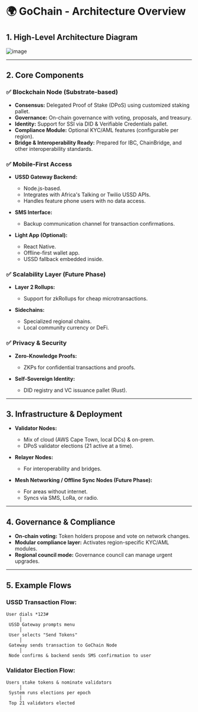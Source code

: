 # 🌍 GoChain - Architecture Overview

## 1. High-Level Architecture Diagram

![image](https://github.com/user-attachments/assets/0f44fceb-cce6-432f-bfa9-f81174778f54)


---

## 2. Core Components

### ✅ Blockchain Node (Substrate-based)

* **Consensus:** Delegated Proof of Stake (DPoS) using customized staking pallet.
* **Governance:** On-chain governance with voting, proposals, and treasury.
* **Identity:** Support for SSI via DID & Verifiable Credentials pallet.
* **Compliance Module:** Optional KYC/AML features (configurable per region).
* **Bridge & Interoperability Ready:** Prepared for IBC, ChainBridge, and other interoperability standards.

### ✅ Mobile-First Access

* **USSD Gateway Backend:**

  * Node.js-based.
  * Integrates with Africa's Talking or Twilio USSD APIs.
  * Handles feature phone users with no data access.
* **SMS Interface:**

  * Backup communication channel for transaction confirmations.
* **Light App (Optional):**

  * React Native.
  * Offline-first wallet app.
  * USSD fallback embedded inside.

### ✅ Scalability Layer (Future Phase)

* **Layer 2 Rollups:**

  * Support for zkRollups for cheap microtransactions.
* **Sidechains:**

  * Specialized regional chains.
  * Local community currency or DeFi.

### ✅ Privacy & Security

* **Zero-Knowledge Proofs:**

  * ZKPs for confidential transactions and proofs.
* **Self-Sovereign Identity:**

  * DID registry and VC issuance pallet (Rust).

---

## 3. Infrastructure & Deployment

* **Validator Nodes:**

  * Mix of cloud (AWS Cape Town, local DCs) & on-prem.
  * DPoS validator elections (21 active at a time).
* **Relayer Nodes:**

  * For interoperability and bridges.
* **Mesh Networking / Offline Sync Nodes (Future Phase):**

  * For areas without internet.
  * Syncs via SMS, LoRa, or radio.

---

## 4. Governance & Compliance

* **On-chain voting:** Token holders propose and vote on network changes.
* **Modular compliance layer:** Activates region-specific KYC/AML modules.
* **Regional council mode:** Governance council can manage urgent upgrades.

---

## 5. Example Flows

### USSD Transaction Flow:

```
User dials *123#
     │
 USSD Gateway prompts menu
     │
 User selects "Send Tokens"
     │
 Gateway sends transaction to GoChain Node
     │
 Node confirms & backend sends SMS confirmation to user
```

### Validator Election Flow:

```
Users stake tokens & nominate validators
     │
 System runs elections per epoch
     │
 Top 21 validators elected
```

